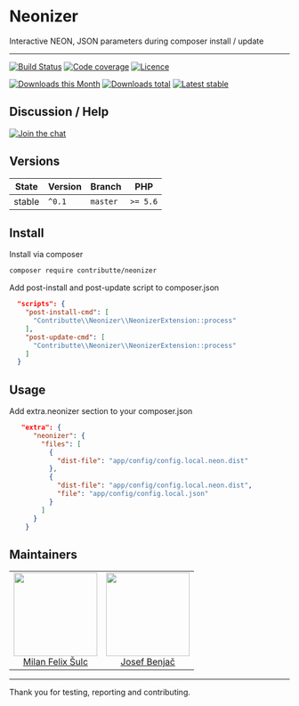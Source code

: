 # Neonizer

Interactive NEON, JSON parameters during composer install / update

-----

[![Build Status](https://img.shields.io/travis/contributte/neonizer.svg?style=flat-square)](https://travis-ci.org/contributte/neonizer)
[![Code coverage](https://img.shields.io/coveralls/contributte/neonizer.svg?style=flat-square)](https://coveralls.io/r/contributte/neonizer)
[![Licence](https://img.shields.io/packagist/l/contributte/neonizer.svg?style=flat-square)](https://packagist.org/packages/contributte/neonizer)

[![Downloads this Month](https://img.shields.io/packagist/dm/contributte/neonizer.svg?style=flat-square)](https://packagist.org/packages/contributte/neonizer)
[![Downloads total](https://img.shields.io/packagist/dt/contributte/neonizer.svg?style=flat-square)](https://packagist.org/packages/contributte/neonizer)
[![Latest stable](https://img.shields.io/packagist/v/contributte/neonizer.svg?style=flat-square)](https://packagist.org/packages/contributte/neonizer)

## Discussion / Help

[![Join the chat](https://img.shields.io/gitter/room/contributte/contributte.svg?style=flat-square)](https://gitter.im/contributte/contributte)

## Versions

| State       | Version | Branch   | PHP      |
|-------------|---------|----------|----------|
| stable      | `^0.1`  | `master` | `>= 5.6` |

## Install

Install via composer

```sh
composer require contributte/neonizer
```

Add post-install and post-update script to composer.json

```json
  "scripts": {
    "post-install-cmd": [
      "Contributte\\Neonizer\\NeonizerExtension::process"
    ],
    "post-update-cmd": [
      "Contributte\\Neonizer\\NeonizerExtension::process"
    ]
  }
```

## Usage

Add extra.neonizer section to your composer.json 

```json
   "extra": {
      "neonizer": {
        "files": [
          {
            "dist-file": "app/config/config.local.neon.dist"
          },
          {
            "dist-file": "app/config/config.local.neon.dist",
            "file": "app/config/config.local.json"
          }
        ]
      }
    }
```

## Maintainers

<table>
  <tbody>
    <tr>
      <td align="center">
        <a href="https://github.com/f3l1x">
            <img width="150" height="150" src="https://avatars2.githubusercontent.com/u/538058?v=3&s=150">
        </a>
        </br>
        <a href="https://github.com/f3l1x">Milan Felix Šulc</a>
      </td>
      <td align="center">
        <a href="https://github.com/benijo">
            <img width="150" height="150" src="https://avatars3.githubusercontent.com/u/6731626?v=3&s=150">
        </a>
        </br>
        <a href="https://github.com/benijo">Josef Benjač</a>
      </td>
    </tr>
  <tbody>
</table>

-----

Thank you for testing, reporting and contributing.
